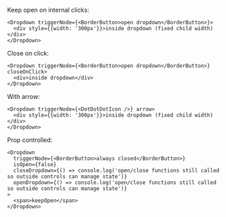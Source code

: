 Keep open on internal clicks:

    <Dropdown triggerNode={<BorderButton>open dropdown</BorderButton>}>
      <div style={{width: '300px'}}>inside dropdown (fixed child width)</div>
    </Dropdown>

Close on click:

    <Dropdown triggerNode={<BorderButton>open dropdown</BorderButton>} closeOnClick>
      <div>inside dropdown</div>
    </Dropdown>

With arrow:

    <Dropdown triggerNode={<DotDotDotIcon />} arrow>
      <div style={{width: '300px'}}>inside dropdown (fixed child width)</div>
    </Dropdown>

Prop controlled:

    <Dropdown
      triggerNode={<BorderButton>always closed</BorderButton>}
      isOpen={false}
      closeDropdown={() => console.log('open/close functions still called so outside controls can manage state')}
      openDropdown={() => console.log('open/close functions still called so outside controls can manage state')}
    >
      <span>keepOpen</span>
    </Dropdown>
